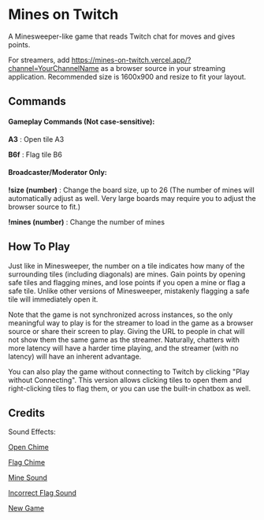 # Mines on Twitch

A Minesweeper-like game that reads Twitch chat for moves and gives points.

For streamers, add <span>https://mines-on-twitch.vercel.app/?channel=YourChannelName</span> as a browser source in your streaming application. Recommended size is 1600x900 and resize to fit your layout.

## Commands

#### Gameplay Commands (Not case-sensitive):

**A3** : Open tile A3

**B6f** : Flag tile B6

#### Broadcaster/Moderator Only:

**!size (number)** : Change the board size, up to 26 (The number of mines will automatically adjust as well. Very large boards may require you to adjust the browser source to fit.)

**!mines (number)** : Change the number of mines

## How To Play

Just like in Minesweeper, the number on a tile indicates how many of the surrounding tiles (including diagonals) are mines. Gain points by opening safe tiles and flagging mines, and lose points if you open a mine or flag a safe tile. Unlike other versions of Minesweeper, mistakenly flagging a safe tile will immediately open it.

Note that the game is not synchronized across instances, so the only meaningful way to play is for the streamer to load in the game as a browser source or share their screen to play. Giving the URL to people in chat will not show them the same game as the streamer. Naturally, chatters with more latency will have a harder time playing, and the streamer (with no latency) will have an inherent advantage.

You can also play the game without connecting to Twitch by clicking "Play without Connecting". This version allows clicking tiles to open them and right-clicking tiles to flag them, or you can use the built-in chatbox as well.

## Credits

Sound Effects:

[Open Chime](https://freesound.org/people/Eponn/sounds/619835/)

[Flag Chime](https://freesound.org/people/Eponn/sounds/636659/)

[Mine Sound](https://freesound.org/people/newagesoup/sounds/347311/)

[Incorrect Flag Sound](https://freesound.org/people/Eponn/sounds/636642/)

[New Game](https://freesound.org/people/Eponn/sounds/636628/)

